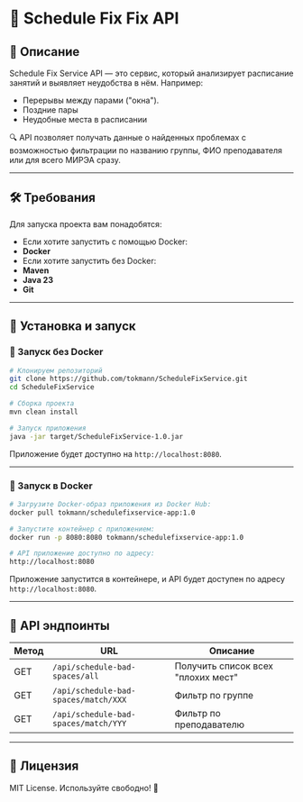 # 📅 Schedule Fix Fix API

## 🚀 Описание
Schedule Fix Service API — это сервис, который анализирует расписание занятий и выявляет неудобства в нём. Например:
- Перерывы между парами ("окна").
- Поздние пары
- Неудобные места в расписании

🔍 API позволяет получать данные о найденных проблемах с возможностью фильтрации по названию группы, ФИО преподавателя или для всего МИРЭА сразу.

---


## 🛠 Требования
Для запуска проекта вам понадобятся:
- Если хотите запустить с помощью Docker:
- **Docker**
- Если хотите запустить без Docker:
- **Maven**
- **Java 23**
- **Git**

---

## 🔧 Установка и запуск
### 📌 Запуск без Docker
```sh
# Клонируем репозиторий
git clone https://github.com/tokmann/ScheduleFixService.git
cd ScheduleFixService

# Сборка проекта
mvn clean install

# Запуск приложения
java -jar target/ScheduleFixService-1.0.jar
```
Приложение будет доступно на `http://localhost:8080`.

---

### 🐳 Запуск в Docker
```sh
# Загрузите Docker-образ приложения из Docker Hub:
docker pull tokmann/schedulefixservice-app:1.0

# Запустите контейнер с приложением:
docker run -p 8080:8080 tokmann/schedulefixservice-app:1.0

# API приложение доступно по адресу:
http://localhost:8080
```

Приложение запустится в контейнере, и API будет доступен по адресу `http://localhost:8080`.

---

## 🔗 API эндпоинты
| Метод | URL                                  | Описание                           |
|--------|--------------------------------------|------------------------------------|
| GET | `/api/schedule-bad-spaces/all`       | Получить список всех "плохих мест" |
| GET | `/api/schedule-bad-spaces/match/XXX` | Фильтр по группе                   |
| GET | `/api/schedule-bad-spaces/match/YYY` | Фильтр по преподавателю            |

---

## 📜 Лицензия
MIT License. Используйте свободно! 🎉

